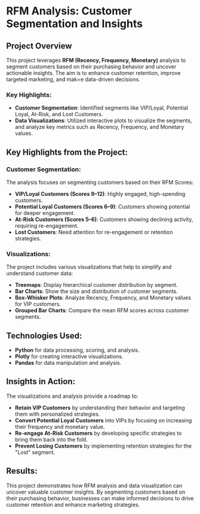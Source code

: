# RFM Analysis: Customer Segmentation and Insights

## Project Overview

This project leverages **RFM (Recency, Frequency, Monetary)** analysis to segment customers based on their purchasing behavior and uncover actionable insights. The aim is to enhance customer retention, improve targeted marketing, and mak=e data-driven decisions.

### Key Highlights:  
- **Customer Segmentation**: Identified segments like VIP/Loyal, Potential Loyal, At-Risk, and Lost Customers.
- **Data Visualizations**: Utilized interactive plots to visualize the segments, and analyze key metrics such as Recency, Frequency, and Monetary values.

## Key Highlights from the Project:

### **Customer Segmentation:**

The analysis focuses on segmenting customers based on their RFM Scores:
- **VIP/Loyal Customers (Scores 9–12)**: Highly engaged, high-spending customers.
- **Potential Loyal Customers (Scores 6–9)**: Customers showing potential for deeper engagement.
- **At-Risk Customers (Scores 5–6)**: Customers showing declining activity, requiring re-engagement.
- **Lost Customers**: Need attention for re-engagement or retention strategies.

### **Visualizations:**

The project includes various visualizations that help to simplify and understand customer data:
- **Treemaps**: Display hierarchical customer distribution by segment.
- **Bar Charts**: Show the size and distribution of customer segments.
- **Box-Whisker Plots**: Analyze Recency, Frequency, and Monetary values for VIP customers.
- **Grouped Bar Charts**: Compare the mean RFM scores across customer segments.

## **Technologies Used:**

- **Python** for data processing, scoring, and analysis.
- **Plotly** for creating interactive visualizations.
- **Pandas** for data manipulation and analysis.

## **Insights in Action:**

The visualizations and analysis provide a roadmap to:
- **Retain VIP Customers** by understanding their behavior and targeting them with personalized strategies.
- **Convert Potential Loyal Customers** into VIPs by focusing on increasing their frequency and monetary value.
- **Re-engage At-Risk Customers** by developing specific strategies to bring them back into the fold.
- **Prevent Losing Customers** by implementing retention strategies for the "Lost" segment.

## Results:
This project demonstrates how RFM analysis and data visualization can uncover valuable customer insights. By segmenting customers based on their purchasing behavior, businesses can make informed decisions to drive customer retention and enhance marketing strategies.

